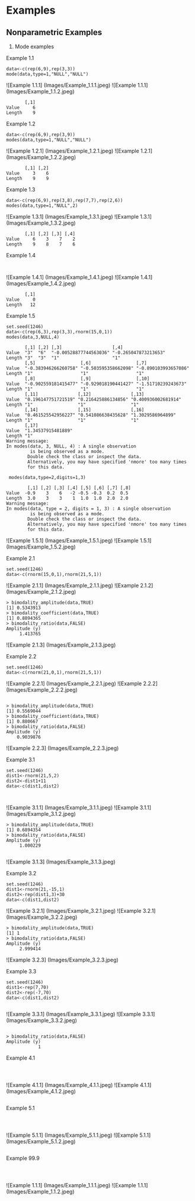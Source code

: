 # Examples

## Nonparametric Examples

1. Mode examples

Example 1.1
```language-R
data<-c(rep(6,9),rep(3,3))
mode(data,type=1,"NULL","NULL")
```

![Example 1.1.1] (Images/Example_1.1.1.jpeg) 
![Example 1.1.1] (Images/Example_1.1.2.jpeg)

```
       [,1]
Value     6
Length    9
```

Example 1.2
```language-R
data<-c(rep(6,9),rep(3,9))
modes(data,type=1,"NULL","NULL")
```

![Example 1.2.1] (Images/Example_1.2.1.jpeg)
![Example 1.2.1] (Images/Example_1.2.2.jpeg)
```
       [,1] [,2]
Value     3    6
Length    9    9
```



Example 1.3
```language-R
data<-c(rep(6,9),rep(3,8),rep(7,7),rep(2,6))
modes(data,type=1,"NULL",2)
```

![Example 1.3.1] (Images/Example_1.3.1.jpeg)
![Example 1.3.1] (Images/Example_1.3.2.jpeg)

```
       [,1] [,2] [,3] [,4]
Value     6    3    7    2
Length    9    8    7    6
```

Example 1.4
```language-R


```
![Example 1.4.1] (Images/Example_1.4.1.jpeg)
![Example 1.4.1] (Images/Example_1.4.2.jpeg)

```
       [,1]
Value     0
Length   12

```


Example 1.5
```language-R
set.seed(1246)
data<-c(rep(6,3),rep(3,3),rnorm(15,0,1))
modes(data,3,NULL,4)
```
```
       [,1] [,2] [,3]                   [,4]                
Value  "3"  "6"  "-0.00528877744563036" "-0.265047873213653"
Length "3"  "3"  "1"                    "1"                 
       [,5]                 [,6]                 [,7]                
Value  "-0.383946266260758" "-0.503595358662098" "-0.890103993657086"
Length "1"                  "1"                  "1"                 
       [,8]                 [,9]                 [,10]              
Value  "-0.902559181415477" "-0.929018190441427" "-1.51710239243673"
Length "1"                  "1"                  "1"                
       [,11]               [,12]               [,13]              
Value  "0.196147751721519" "0.216425886134856" "0.400936002681914"
Length "1"                 "1"                 "1"                
       [,14]               [,15]               [,16]            
Value  "0.461525542956227" "0.541086638435628" "1.3029586964899"
Length "1"                 "1"                 "1"              
       [,17]             
Value  "1.34537915481889"
Length "1"               
Warning message:
In modes(data, 3, NULL, 4) : A single observation
         is being observed as a mode.
        Double check the class or inspect the data.
        Alternatively, you may have specified 'nmore' too many times 
        for this data.
```

```
 modes(data,type=2,digits=1,3)
```
```
        [,1] [,2] [,3] [,4] [,5] [,6] [,7] [,8]
Value  -0.9    3    6   -2 -0.5 -0.3  0.2  0.5
Length  3.0    3    3    1  1.0  1.0  2.0  2.0
Warning message:
In modes(data, type = 2, digits = 1, 3) : A single observation
         is being observed as a mode.
        Double check the class or inspect the data.
        Alternatively, you may have specified 'nmore' too many times 
        for this data.
```
 
![Example 1.5.1] (Images/Example_1.5.1.jpeg)
![Example 1.5.1] (Images/Example_1.5.2.jpeg)



Example 2.1
```language-R
set.seed(1246)
data<-c(rnorm(15,0,1),rnorm(21,5,1))
```

![Example 2.1.1] (Images/Example_2.1.1.jpeg) 
![Example 2.1.2] (Images/Example_2.1.2.jpeg)

```
> bimodality_amplitude(data,TRUE)
[1] 0.5343913
> bimodality_coefficient(data,TRUE)
[1] 0.8894365
> bimodality_ratio(data,FALSE)
Amplitude (y) 
     1.413765 
```
![Example 2.1.3] (Images/Example_2.1.3.jpeg)



Example 2.2
```language-R
set.seed(1246)
data<-c(rnorm(21,0,1),rnorm(21,5,1))

```

![Example 2.2.1] (Images/Example_2.2.1.jpeg) 
![Example 2.2.2] (Images/Example_2.2.2.jpeg)

```

> bimodality_amplitude(data,TRUE)
[1] 0.5569044
> bimodality_coefficient(data,TRUE)
[1] 0.880667
> bimodality_ratio(data,FALSE)
Amplitude (y) 
    0.9039876 
```
![Example 2.2.3] (Images/Example_2.2.3.jpeg)



Example 3.1
```language-R
set.seed(1246)
dist1<-rnorm(21,5,2)
dist2<-dist1+11
data<-c(dist1,dist2)



```

![Example 3.1.1] (Images/Example_3.1.1.jpeg) 
![Example 3.1.1] (Images/Example_3.1.2.jpeg)

```
> bimodality_amplitude(data,TRUE)
[1] 0.6894354
> bimodality_ratio(data,FALSE)
Amplitude (y) 
     1.000229 
     
```





![Example 3.1.3] (Images/Example_3.1.3.jpeg) 




Example 3.2
```language-R
set.seed(1246)
dist1<-rnorm(21,-15,1)
dist2<-rep(dist1,3)+30
data<-c(dist1,dist2)
```

![Example 3.2.1] (Images/Example_3.2.1.jpeg) 
![Example 3.2.1] (Images/Example_3.2.2.jpeg)

```
> bimodality_amplitude(data,TRUE)
[1] 1
> bimodality_ratio(data,FALSE)
Amplitude (y) 
     2.999414 

```

![Example 3.2.3] (Images/Example_3.2.3.jpeg) 





Example 3.3
```language-R
set.seed(1246)
dist1<-rep(7,70)
dist2<-rep(-7,70)
data<-c(dist1,dist2)


```

![Example 3.3.1] (Images/Example_3.3.1.jpeg) 
![Example 3.3.1] (Images/Example_3.3.2.jpeg)

```

> bimodality_ratio(data,FALSE)
Amplitude (y) 
            1 
```




Example 4.1
```language-R



```

![Example 4.1.1] (Images/Example_4.1.1.jpeg) 
![Example 4.1.1] (Images/Example_4.1.2.jpeg)

```

```





Example 5.1
```language-R



```

![Example 5.1.1] (Images/Example_5.1.1.jpeg) 
![Example 5.1.1] (Images/Example_5.1.2.jpeg)

```

```




Example 99.9
```language-R



```

![Example 1.1.1] (Images/Example_1.1.1.jpeg) 
![Example 1.1.1] (Images/Example_1.1.2.jpeg)

```

```
